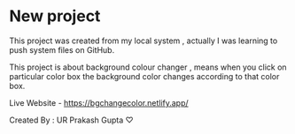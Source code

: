 # New project

This project was created from my local system , actually I was learning to push system files on GitHub.

This project is about background colour changer , means when you click on particular color box the background color changes according to that color box.

Live Website - https://bgchangecolor.netlify.app/

Created By : UR Prakash Gupta ♡

